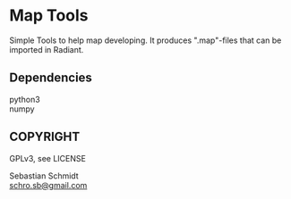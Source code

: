 Map Tools
========================================================
Simple Tools to help map developing. It produces ".map"-files that can be imported in Radiant.


Dependencies
------------
python3<br/>
numpy

COPYRIGHT
---------
GPLv3, see LICENSE<br/>

Sebastian Schmidt<br/>
schro.sb@gmail.com
